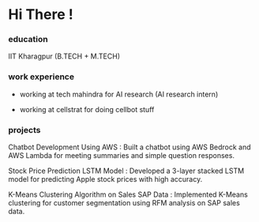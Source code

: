 # Hi There !

### education
IIT Kharagpur (B.TECH + M.TECH)


### work experience
- working at tech mahindra for AI research (AI research intern)

- working at cellstrat for doing cellbot stuff

### projects

Chatbot Development Using AWS : Built a chatbot using AWS Bedrock and AWS Lambda for meeting summaries and simple question responses.

Stock Price Prediction LSTM Model : Developed a 3-layer stacked LSTM model for predicting Apple stock prices with high accuracy.

K-Means Clustering Algorithm on Sales SAP Data : Implemented K-Means clustering for customer segmentation using RFM analysis on SAP sales data.


